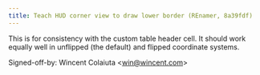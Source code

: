 ```yaml
---
title: Teach HUD corner view to draw lower border (REnamer, 8a39fdf)
---
```


This is for consistency with the custom table header cell. It should work equally well in unflipped (the default) and flipped coordinate systems.

Signed-off-by: Wincent Colaiuta &lt;win@wincent.com&gt;
